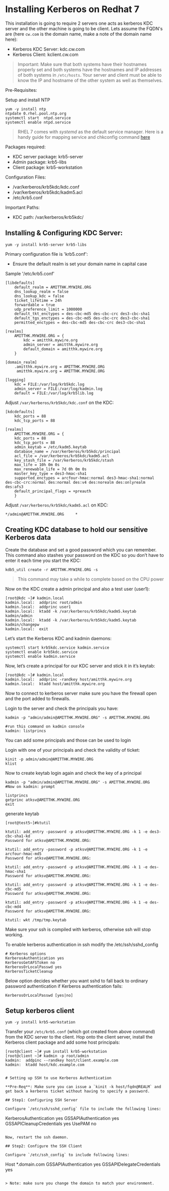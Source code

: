 # Installing Kerberos on Redhat 7

This installation is going to require 2 servers one acts as kerberos KDC server
and the other machine is going to be client. Lets assume the FQDN's are (here
`cw.com` is the domain name, make a note of the domain name here):
  * Kerberos KDC Server: kdc.cw.com
  * Kerberos Client: kclient.cw.com

> Important: Make sure that both systems have their hostnames properly set and
> both systems have the hostnames and IP addresses of both systems in
> `/etc/hosts`. Your server and client must be able to know the IP and hostname
> of the other system as well as themselves.

Pre-Requisites:

Setup and install NTP

```
yum -y install ntp
ntpdate 0.rhel.pool.ntp.org
systemctl start  ntpd.service
systemctl enable ntpd.service
```

> RHEL 7 comes with *systemd* as the default service manager. Here is a handy
> guide for mapping service and chkconfig command [here](http://fedoraproject.org/wiki/SysVinit_to_Systemd_Cheatsheet)

Packages required:
  * KDC server package: krb5-server
  * Admin package: krb5-libs
  * Client package: krb5-workstation

Configuration Files:
  * /var/kerberos/krb5kdc/kdc.conf
  * /var/kerberos/krb5kdc/kadm5.acl
  * /etc/krb5.conf

Important Paths:
  * KDC path: /var/kerberos/krb5kdc/

## Installing & Configuring KDC Server:

```
yum -y install krb5-server krb5-libs
```

Primary configuration file is 'krb5.conf':
  * Ensure the default realm is set your domain name in capital case

Sample '/etc/krb5.conf'

```
[libdefaults]
    default_realm = AMITTHK.MYWIRE.ORG
    dns_lookup_realm = false
    dns_lookup_kdc = false
    ticket_lifetime = 24h
    forwardable = true
    udp_preference_limit = 1000000
    default_tkt_enctypes = des-cbc-md5 des-cbc-crc des3-cbc-sha1
    default_tgs_enctypes = des-cbc-md5 des-cbc-crc des3-cbc-sha1
    permitted_enctypes = des-cbc-md5 des-cbc-crc des3-cbc-sha1

[realms]
    AMITTHK.MYWIRE.ORG = {
        kdc = amitthk.mywire.org
        admin_server = amitthk.mywire.org
        default_domain = amitthk.mywire.org
    }

[domain_realm]
    .amitthk.mywire.org = AMITTHK.MYWIRE.ORG
     amitthk.mywire.org = AMITTHK.MYWIRE.ORG

[logging]
    kdc = FILE:/var/log/krb5kdc.log
    admin_server = FILE:/var/log/kadmin.log
    default = FILE:/var/log/krb5lib.log

```

Adjust `/var/kerberos/krb5kdc/kdc.conf` on the KDC:

```
[kdcdefaults]
    kdc_ports = 88
    kdc_tcp_ports = 88

[realms]
    AMITTHK.MYWIRE.ORG = {
    kdc_ports = 88
    kdc_tcp_ports = 88
    admin_keytab = /etc/kadm5.keytab
    database_name = /var/kerberos/krb5kdc/principal
    acl_file = /var/kerberos/krb5kdc/kadm5.acl
    key_stash_file = /var/kerberos/krb5kdc/stash
    max_life = 10h 0m 0s
    max_renewable_life = 7d 0h 0m 0s
    master_key_type = des3-hmac-sha1
    supported_enctypes = arcfour-hmac:normal des3-hmac-sha1:normal des-cbc-crc:normal des:normal des:v4 des:norealm des:onlyrealm des:afs3
    default_principal_flags = +preauth
    }
```

Adjust `/var/kerberos/krb5kdc/kadm5.acl` on KDC:

```
*/admin@AMITTHK.MYWIRE.ORG     *
```

## Creating KDC database to hold our sensitive Kerberos data

Create the database and set a good password which you can remember. This command
also stashes your password on the KDC so you don’t have to enter it each time
you start the KDC:

```
kdb5_util create -r AMITTHK.MYWIRE.ORG -s
```

> This command may take a while to complete based on the CPU power

Now on the KDC create a admin principal and also a test user (user1):

```
[root@kdc ~]# kadmin.local
kadmin.local:  addprinc root/admin
kadmin.local:  addprinc user1
kadmin.local:  ktadd -k /var/kerberos/krb5kdc/kadm5.keytab kadmin/admin
kadmin.local:  ktadd -k /var/kerberos/krb5kdc/kadm5.keytab kadmin/changepw
kadmin.local:  exit
```

Let’s start the Kerberos KDC and kadmin daemons:

```
systemctl start krb5kdc.service kadmin.service 
systemctl enable krb5kdc.service
systemctl enable kadmin.service
```

Now, let’s create a principal for our KDC server and stick it in it’s keytab:

```
[root@kdc ~]# kadmin.local
kadmin.local:  addprinc -randkey host/amitthk.mywire.org
kadmin.local:  ktadd host/amitthk.mywire.org
```

Now to connect to kerberos server make sure you have the firewall open and the port added to firewalls.

Login to the server and check the principals you have:

```
kadmin -p "admin/admin@AMITTHK.MYWIRE.ORG" -s AMITTHK.MYWIRE.ORG

#run this command on kadmin console
kadmin: listprincs
```
You can add some principals and those can be used to login

Login with one of your principals and check the validity of ticket:
```
kinit -p admin/admin@AMITTHK.MYWIRE.ORG
klist
```

Now to create keytab login again and check the key of a principal
```
kadmin -p "admin/admin@AMITTHK.MYWIRE.ORG" -s AMITTHK.MYWIRE.ORG
#Now on kadmin: prompt

listprincs
getprinc atksv@AMITTHK.MYWIRE.ORG
exit
```
generate keytab
```
[root@test5~]#ktutil

ktutil: add_entry -password -p atksv@AMITTHK.MYWIRE.ORG -k 1 -e des3-cbc-sha1-kd 
Password for atksv@AMITTHK.MYWIRE.ORG: 

ktutil: add_entry -password -p atksv@AMITTHK.MYWIRE.ORG -k 1 -e arcfour-hmac-md5 
Password for atksv@AMITTHK.MYWIRE.ORG: 

ktutil: add_entry -password -p atksv@AMITTHK.MYWIRE.ORG -k 1 -e des-hmac-sha1 
Password for atksv@AMITTHK.MYWIRE.ORG: 

ktutil: add_entry -password -p atksv@AMITTHK.MYWIRE.ORG -k 1 -e des-cbc-md5 
Password for atksv@AMITTHK.MYWIRE.ORG: 

ktutil: add_entry -password -p atksv@AMITTHK.MYWIRE.ORG -k 1 -e des-cbc-md4 
Password for atksv@AMITTHK.MYWIRE.ORG:

ktutil: wkt /tmp/tmp.keytab
```


Make sure your ssh is compiled with kerberos, otherwise ssh will stop working.

To enable kerberos authentication in ssh modify the /etc/ssh/sshd_config
```
# Kerberos options
KerberosAuthentication yes
KerberosGetAFSToken no
KerberosOrLocalPasswd yes
KerberosTicketCleanup
```

Below option decides whether you want sshd to fall back to ordinary password authentication if Kerberos authentication fails:
```
KerberosOrLocalPasswd [yes|no]
```


## Setup kerberos client

```
yum -y install krb5-workstation
```

Transfer your `/etc/krb5.conf` (which got created from above command) from the
KDC server to the client. Hop onto the client server, install the Kerberos
client package and add some host principals:

```
[root@client ~]# yum install krb5-workstation
[root@client ~]# kadmin -p root/admin
kadmin:  addpinc --randkey host/client.example.com
kadmin:  ktadd host/kdc.example.com


# Setting up SSH to use Kerberos Authentication

**Pre-Req**: Make sure you can issue a `kinit -k host/fqdn@REALM` and get back a kerberos ticket without having to specify a password.

## Step1: Configuring SSH Server

Configure `/etc/ssh/sshd_config` file to include the following lines:

```
KerberosAuthentication yes
GSSAPIAuthentication yes
GSSAPICleanupCredentials yes
UsePAM no
```

Now, restart the ssh daemon.

## Step2: Configure the SSH Client

Configure `/etc/ssh_config` to include following lines:

```
Host *.domain.com
  GSSAPIAuthentication yes
  GSSAPIDelegateCredentials yes
```

> Note: make sure you change the domain to match your environment.
